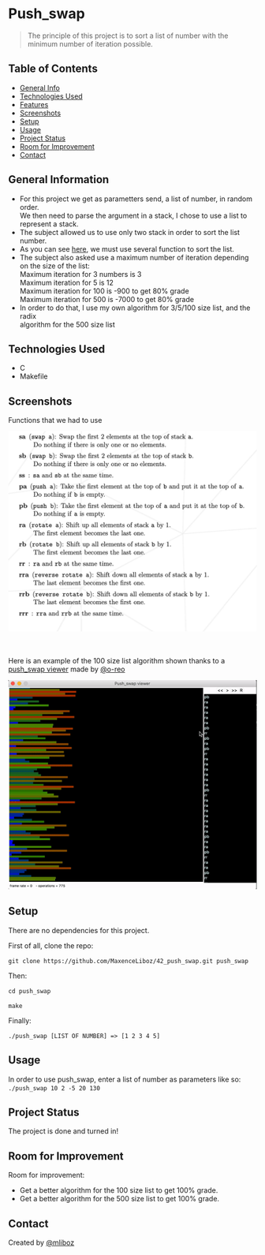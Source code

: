 # Push_swap
> The principle of this project is to sort a list of number with the minimum number of iteration possible.

## Table of Contents
* [General Info](#general-information)
* [Technologies Used](#technologies-used)
* [Features](#features)
* [Screenshots](#screenshots)
* [Setup](#setup)
* [Usage](#usage)
* [Project Status](#project-status)
* [Room for Improvement](#room-for-improvement)
* [Contact](#contact)

## General Information
- For this project we get as parametters send, a list of number, in random order.  
We then need to parse the argument in a stack, I chose to use a list to represent a stack.
- The subject allowed us to use only two stack in order to sort the list number.
- As you can see [here](#screenshots), we must use several function to sort the list.
- The subject also asked use a maximum number of iteration depending on the size of the list:  
Maximum iteration for 3 numbers is 3  
Maximum iteration for 5 is 12  
Maximum iteration for 100 is -900 to get 80% grade  
Maximum iteration for 500 is -7000 to get 80% grade
- In order to do that, I use my own algorithm for 3/5/100 size list, and the radix  
algorithm for the 500 size list

## Technologies Used
- C
- Makefile

## Screenshots
Functions that we had to use <br/>  

![Functions](./img/list_functions.png) <br/> <br/> <br/>

Here is an example of the 100 size list algorithm shown thanks to a 
[push_swap viewer](https://github.com/o-reo/push_swap_visualizer) made by [@o-reo](https://github.com/o-reo)

![100-size-visualize](./img/100_visualize.gif)


## Setup
There are no dependencies for this project.

First of all, clone the repo:
```
git clone https://github.com/MaxenceLiboz/42_push_swap.git push_swap
```

Then:
```
cd push_swap
```
```
make
```

Finally:
```
./push_swap [LIST OF NUMBER] => [1 2 3 4 5]
```

## Usage
In order to use push_swap, enter a list of number as parameters like so:  
`./push_swap 10 2 -5 20 130`  


## Project Status
The project is done and turned in!


## Room for Improvement

Room for improvement:
- Get a better algorithm for the 100 size list to get 100% grade.
- Get a better algorithm for the 500 size list to get 100% grade.

## Contact
Created by [@mliboz](https://github.com/MaxenceLiboz)
